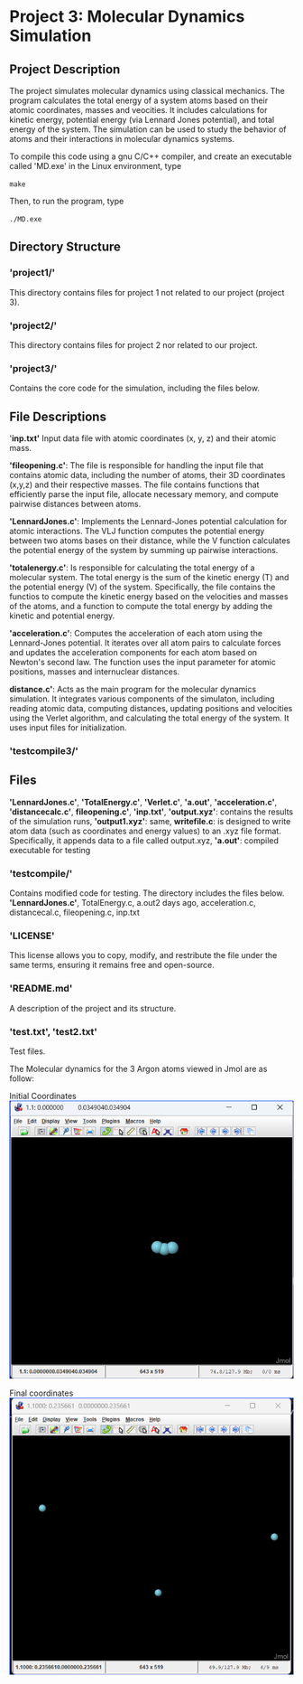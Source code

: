 # Project 3: Molecular Dynamics Simulation

## Project Description
The project simulates molecular dynamics using classical mechanics. The program calculates the total energy of a system atoms based on their atomic coordinates, masses and veocities. It includes calculations for kinetic energy, potential energy (via Lennard Jones potential), and total energy of the system. The simulation can be used to study the behavior of atoms and their interactions in molecular dynamics systems.


To compile this code using a gnu C/C++ compiler, and create an executable called 'MD.exe' in the Linux environment, type

`make`

Then, to run the program, type

`./MD.exe`



## Directory Structure
### 'project1/'
This directory contains files for project 1 not related to our project (project 3).

### 'project2/'
This directory contains files for project 2 nor related to our project.

### 'project3/'
Contains the core code for the simulation, including the files below.


## File Descriptions

'**inp.txt'** Input data file with atomic coordinates (x, y, z) and their atomic mass.

**'fileopening.c'**: The file is responsible for handling the input file that contains atomic data, including the number of atoms, their 3D coordinates (x,y,z) and their respective masses. The file contains functions that efficiently parse the input file, allocate necessary memory, and compute pairwise distances between atoms.


**'LennardJones.c'**: Implements the Lennard-Jones potential calculation for atomic interactions. The VLJ function computes the potential energy between two atoms bases on their distance, while the V function calculates the potential energy of the system by summing up pairwise interactions.

**'totalenergy.c'**: Is responsible for calculating the total energy of a molecular system. The total energy is the sum of the kinetic energy (T) and the potential energy (V) of the system. Specifically, the file contains the functios to compute the kinetic energy based on the velocities and masses of the atoms, and a function to compute the total energy by adding the kinetic and potential energy.

**'acceleration.c'**: Computes the acceleration of each atom using the Lennard-Jones potential. It iterates over all atom pairs to calculate forces and updates the acceleration components for each atom based on Newton's second law. The function uses the input parameter for atomic positions, masses and internuclear distances.

**distance.c'**: Acts as the main program for the molecular dynamics simulation. It integrates various components of the simulaton, including reading atomic data, computing distances, updating positions and velocities using the Verlet algorithm, and calculating the total energy of the system. It uses input files for initialization.

### 'testcompile3/'
## Files

**'LennardJones.c'**,
**'TotalEnergy.c'**,
**'Verlet.c'**,
**'a.out'**,
**'acceleration.c'**,
**'distancecalc.c'**,
**fileopening.c'**,
**'inp.txt'**,
**'output.xyz'**: contains the results of the simulation runs,
**'output1.xyz'**: same, 
**writefile.c**: is designed to write atom data (such as coordinates and energy values) to an .xyz file format. Specifically, it appends data to a file called output.xyz,
**'a.out'**: compiled executable for testing

### 'testcompile/'
Contains modified code for testing.  The directory includes the files below.
**'LennardJones.c'**,
TotalEnergy.c,
a.out2 days ago,
acceleration.c,
distancecal.c,
fileopening.c,
inp.txt

### 'LICENSE' 
This license allows you to copy, modify, and restribute the file under the same terms, ensuring it remains free and open-source. 

### 'README.md'
A description of the project and its structure.

### 'test.txt', 'test2.txt'
Test files.


The Molecular dynamics for the 3 Argon atoms viewed in Jmol are as follow:

Initial Coordinates
![image alt](https://github.com/arya-advaith/tccm-homeworks_trinity-Jia_Sheng-Dimitra_Fylaktopoulou-Arya_Advaith-/blob/79d3fdd45f7aed3cc443565b6fd20f7f22c5266c/MD_initial.png)

Final coordinates
![image alt](https://github.com/arya-advaith/tccm-homeworks_trinity-Jia_Sheng-Dimitra_Fylaktopoulou-Arya_Advaith-/blob/79d3fdd45f7aed3cc443565b6fd20f7f22c5266c/MD_final.png)







